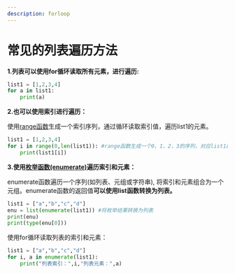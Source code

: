 ```yaml
---
description: forloop
---
```


# 常见的列表遍历方法

**1.列表可以使用for循环读取所有元素，进行遍历:**

```python
list1 = [1,2,3,4]
for a in list1:
    print(a)
```

**2.也可以使用索引进行遍历：**

使用[range函数](range-function.md)生成一个索引序列，通过循环读取索引值，遍历list1的元素。

```python
list1 = [1,2,3,4]
for i in range(0,len(list1)): #range函数生成一个0，1，2，3的序列，对应list1四个元素的索引。
    print(list1[i])
```

**3.使用**[**枚举函数\(enumerate\)**](https://www.runoob.com/python3/python3-func-enumerate.html)**遍历索引和元素：**

enumerate函数遍历一个序列\(如列表、元组或字符串\), 将索引和元素组合为一个元组。enumerate函数的返回值**可以使用list函数转换为列表。**

```python
list1 = ["a","b","c","d"]
enu = list(enumerate(list1)) #将枚举结果转换为列表
print(enu)
print(type(enu[0]))
```

使用for循环读取列表的索引和元素：

```python
list1 = ["a","b","c","d"]
for i, a in enumerate(list1):
    print("列表索引：",i,"列表元素：",a)
```

